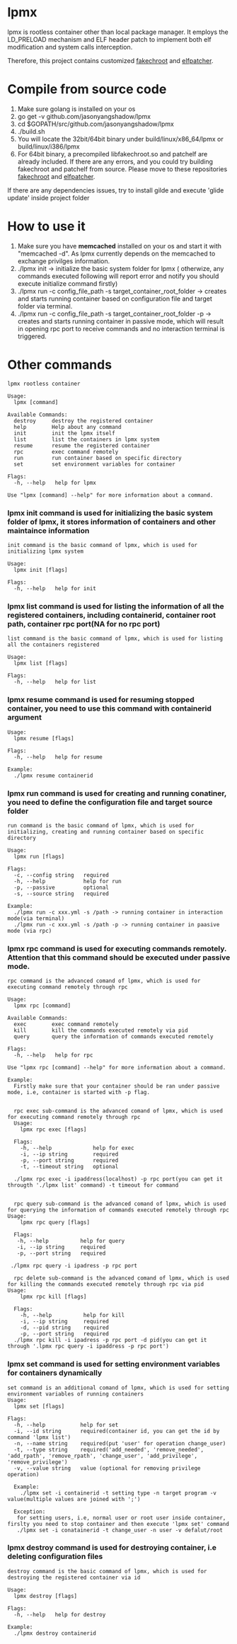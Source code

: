 # lpmx
lpmx is rootless container other than local package manager. 
It employs the LD_PRELOAD mechanism and ELF header patch to implement both elf modification and system calls interception.

Therefore, this project contains customized [fakechroot](https://github.com/JasonYangShadow/fakechroot) and [elfpatcher](https://github.com/JasonYangShadow/patchelf). 

# Compile from source code 
1. Make sure golang is installed on your os
2. go get -v github.com/jasonyangshadow/lpmx
3. cd $GOPATH/src/github.com/jasonyangshadow/lpmx
4. ./build.sh
5. You will locate the 32bit/64bit binary under build/linux/x86_64/lpmx or build/linux/i386/lpmx 
6. For 64bit binary, a precompiled libfakechroot.so and patchelf are already included. If there are any errors, and you could try building fakechroot and patchelf from source. Please move to these repositories [fakechroot](https://github.com/JasonYangShadow/fakechroot) and [elfpatcher](https://github.com/JasonYangShadow/patchelf). 

If there are any dependencies issues, try to install gilde and execute 'glide update' inside project folder

# How to use it
1. Make sure you have **memcached** installed on your os and start it with "memcached -d". As lpmx currently depends on the memcached to exchange privilges information.
2. ./lpmx init  -> initialize the basic system folder for lpmx ( otherwize, any commands executed following will report error and notify you should execute initialize command firstly)
3. ./lpmx run -c config_file_path -s target_container_root_folder -> creates and starts running container based on configuration file and target folder via terminal. 
4. ./lpmx run -c config_file_path -s target_container_root_folder -p -> creates and starts running container in passive mode, which will result in opening rpc port to receive commands and no interaction terminal is triggered. 

# Other commands
```
lpmx rootless container

Usage:
  lpmx [command]

Available Commands:
  destroy     destroy the registered container
  help        Help about any command
  init        init the lpmx itself
  list        list the containers in lpmx system
  resume      resume the registered container
  rpc         exec command remotely
  run         run container based on specific directory
  set         set environment variables for container

Flags:
  -h, --help   help for lpmx

Use "lpmx [command] --help" for more information about a command.
```

### lpmx init command is used for initializing the basic system folder of lpmx, it stores information of containers and other maintaince information
```
init command is the basic command of lpmx, which is used for initializing lpmx system

Usage:
  lpmx init [flags]

Flags:
  -h, --help   help for init
```

### lpmx list command is used for listing the information of all the registered containers, including containerid, container root path, container rpc port(NA for no rpc port)
```
list command is the basic command of lpmx, which is used for listing all the containers registered

Usage:
  lpmx list [flags]

Flags:
  -h, --help   help for list
```

### lpmx resume command is used for resuming stopped container, you need to use this command with containerid argument
```
Usage:
  lpmx resume [flags]

Flags:
  -h, --help   help for resume

Example:
  ./lpmx resume containerid
```

### lpmx run command is used for creating and running conatiner, you need to define the configuration file and target source folder 
```
run command is the basic command of lpmx, which is used for initializing, creating and running container based on specific directory                                                                                            

Usage:
  lpmx run [flags]

Flags:
  -c, --config string   required
  -h, --help            help for run
  -p, --passive         optional
  -s, --source string   required

Example:
  ./lpmx run -c xxx.yml -s /path -> running container in interaction mode(via terminal)
  ./lpmx run -c xxx.yml -s /path -p -> running container in paasive mode (via rpc)
```

### lpmx rpc command is used for executing commands remotely. Attention that this command should be executed under passive mode.
```
rpc command is the advanced comand of lpmx, which is used for executing command remotely through rpc

Usage:
  lpmx rpc [command]

Available Commands:
  exec        exec command remotely
  kill        kill the commands executed remotely via pid
  query       query the information of commands executed remotely

Flags:
  -h, --help   help for rpc

Use "lpmx rpc [command] --help" for more information about a command.

Example:
  Firstly make sure that your container should be ran under passive mode, i.e, container is started with -p flag.


  rpc exec sub-command is the advanced comand of lpmx, which is used for executing command remotely through rpc
  Usage:
    lpmx rpc exec [flags]

  Flags:
    -h, --help             help for exec
    -i, --ip string        required
    -p, --port string      required
    -t, --timeout string   optional

  ./lpmx rpc exec -i ipaddress(localhost) -p rpc port(you can get it througth './lpmx list' command) -t timeout for command 


  rpc query sub-command is the advanced comand of lpmx, which is used for querying the information of commands executed remotely through rpc                                                   Usage:
    lpmx rpc query [flags]

  Flags:
   -h, --help          help for query
   -i, --ip string     required
   -p, --port string   required

 ./lpmx rpc query -i ipadress -p rpc port

  rpc delete sub-command is the advanced comand of lpmx, which is used for killing the commands executed remotely through rpc via pid                                                          Usage:
    lpmx rpc kill [flags]

  Flags:
    -h, --help          help for kill
    -i, --ip string     required
    -d, --pid string    required
    -p, --port string   required
  ./lpmx rpc kill -i ipadress -p rpc port -d pid(you can get it through '.lpmx rpc query -i ipaddress -p rpc port')
```

### lpmx set command is used for setting environment variables for containers dynamically
```
set command is an additional comand of lpmx, which is used for setting environment variables of running containers                                                                                                              
Usage:
  lpmx set [flags]

Flags:
  -h, --help           help for set
  -i, --id string      required(container id, you can get the id by command 'lpmx list')
  -n, --name string    required(put 'user' for operation change_user)
  -t, --type string    required('add_needed', 'remove_needed', 'add_rpath', 'remove_rpath', 'change_user', 'add_privilege', 'remove_privilege')                                                                                 
  -v, --value string   value (optional for removing privilege operation)

  Example:
    ./lpmx set -i containerid -t setting type -n target program -v value(multiple values are joined with ';')
    
  Exception:
   for setting users, i.e, normal user or root user inside container, firslty you need to stop container and then execute 'lpmx set' command
   ./lpmx set -i conatainerid -t change_user -n user -v defalut/root
``` 

### lpmx destroy command is used for destroying container, i.e deleting configuration files
```
destroy command is the basic command of lpmx, which is used for destroying the registered container via id

Usage:
  lpmx destroy [flags]

Flags:
  -h, --help   help for destroy

Example:
  ./lpmx destroy containerid
```
